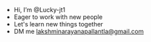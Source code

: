 - Hi, I’m @Lucky-jt1
- Eager to work with new people 
- Let's learn new things together 
- DM me lakshminarayanapallantla@gmail.com

<!---
Lucky-jt1/Lucky-jt1 is a ✨ special ✨ repository because its `README.md` (this file) appears on your GitHub profile.
You can click the Preview link to take a look at your changes.
--->
